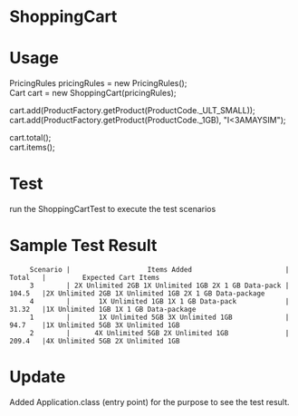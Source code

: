 # ShoppingCart

# Usage
  PricingRules pricingRules = new PricingRules();<br>
  Cart cart = new ShoppingCart(pricingRules);
  
  cart.add(ProductFactory.getProduct(ProductCode._ULT_SMALL));<br>
  cart.add(ProductFactory.getProduct(ProductCode._1GB), "I<3AMAYSIM");
  
  cart.total();<br>
  cart.items();

# Test
  run the ShoppingCartTest to execute the test scenarios

# Sample Test Result
         Scenario |                   Items Added                       |   Total   |         Expected Cart Items
         3        | 2X Unlimited 2GB 1X Unlimited 1GB 2X 1 GB Data-pack |	104.5	|2X Unlimited 2GB 1X Unlimited 1GB 2X 1 GB Data-package
         4	      |       1X Unlimited 1GB 1X 1 GB Data-pack            |	31.32	|1X Unlimited 1GB 1X 1 GB Data-package
         1	      |       1X Unlimited 5GB 3X Unlimited 1GB             |	94.7	|1X Unlimited 5GB 3X Unlimited 1GB
         2	      |      4X Unlimited 5GB 2X Unlimited 1GB              |	209.4	|4X Unlimited 5GB 2X Unlimited 1GB 

# Update
 Added Application.class (entry point) for the purpose to see the test result.
  
   

